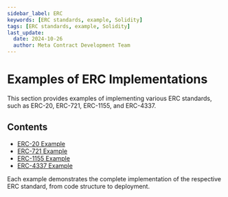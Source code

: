 ```yaml
---
sidebar_label: ERC
keywords: [ERC standards, example, Solidity]
tags: [ERC standards, example, Solidity]
last_update:
  date: 2024-10-26
  author: Meta Contract Development Team
---
```


# Examples of ERC Implementations

This section provides examples of implementing various ERC standards, such as ERC-20, ERC-721, ERC-1155, and ERC-4337.

## Contents

- [ERC-20 Example](01-erc20.md)
- [ERC-721 Example](02-erc721.md)
- [ERC-1155 Example](03-erc1155.md)
- [ERC-4337 Example](04-erc4337.md)

Each example demonstrates the complete implementation of the respective ERC standard, from code structure to deployment.
